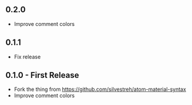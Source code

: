 ## 0.2.0
* Improve comment colors

## 0.1.1
* Fix release

## 0.1.0 - First Release
* Fork the thing from https://github.com/silvestreh/atom-material-syntax
* Improve comment colors
